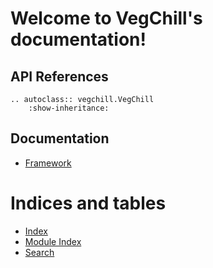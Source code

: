 # Welcome to VegChill's documentation!

## API References
```eval_rst
.. autoclass:: vegchill.VegChill
    :show-inheritance:
```

## Documentation
* [Framework](framework.md)

# Indices and tables
* [Index](genindex.html)
* [Module Index](modindex.html)
* [Search](search.html)
